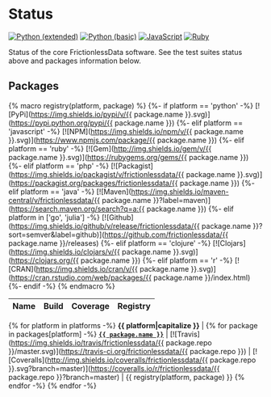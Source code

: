 # Status

[![Python (extended)](https://img.shields.io/travis/frictionlessdata/testsuite-extended/master.svg?label=Python%20(extended))](https://travis-ci.org/frictionlessdata/testsuite-basic)
[![Python (basic)](https://img.shields.io/travis/frictionlessdata/testsuite-basic/python.svg?label=Python%20(basic))](https://travis-ci.org/frictionlessdata/testsuite-basic/branches)
[![JavaScript](https://img.shields.io/travis/frictionlessdata/testsuite-basic/javascript.svg?label=JavaScript)](https://travis-ci.org/frictionlessdata/testsuite-basic/branches)
[![Ruby](https://img.shields.io/travis/frictionlessdata/testsuite-basic/ruby.svg?label=Ruby)](https://travis-ci.org/frictionlessdata/testsuite-basic/branches)

Status of the core FrictionlessData software. See the test suites status above and packages information below.

## Packages

{% macro registry(platform, package) %}
{%- if platform == 'python' -%}
  [![PyPi](https://img.shields.io/pypi/v/{{ package.name }}.svg)](https://pypi.python.org/pypi/{{ package.name }})
{%- elif platform == 'javascript' -%}
  [![NPM](https://img.shields.io/npm/v/{{ package.name }}.svg)](https://www.npmjs.com/package/{{ package.name }})
{%- elif platform == 'ruby' -%}
  [![Gem](http://img.shields.io/gem/v/{{ package.name }}.svg)](https://rubygems.org/gems/{{ package.name }})
{%- elif platform == 'php' -%}
  [![Packagist](https://img.shields.io/packagist/v/frictionlessdata/{{ package.name }}.svg)](https://packagist.org/packages/frictionlessdata/{{ package.name }})
{%- elif platform == 'java' -%}
  [![Maven](https://img.shields.io/maven-central/v/frictionlessdata/{{ package.name }}?label=maven)](https://search.maven.org/search?q=a:{{ package.name }})
{%- elif platform in ['go', 'julia'] -%}
  [![Github](https://img.shields.io/github/v/release/frictionlessdata/{{ package.name }}?sort=semver&label=github)](https://github.com/frictionlessdata/{{ package.name }}/releases)
{%- elif platform == 'clojure' -%}
  [![Clojars](https://img.shields.io/clojars/v/{{ package.name }}.svg)](https://clojars.org/{{ package.name }})
{%- elif platform == 'r' -%}
  [![CRAN](https://img.shields.io/cran/v/{{ package.name }}.svg)](https://cran.rstudio.com/web/packages/{{ package.name }}/index.html)
{%- endif -%}
{% endmacro %}

Name  | Build | Coverage | Registry
----- | ----- | -------- | --------
{% for platform in platforms -%}
**{{ platform|capitalize }}** |
{% for package in packages[platform] -%}
**<a href="https://github.com/frictionlessdata/{{ package.repo }}">`{{ package.name }}`</a>** | [![Travis](https://img.shields.io/travis/frictionlessdata/{{ package.repo }}/master.svg)](https://travis-ci.org/frictionlessdata/{{ package.repo }}) | [![Coveralls](http://img.shields.io/coveralls/frictionlessdata/{{ package.repo }}.svg?branch=master)](https://coveralls.io/r/frictionlessdata/{{ package.repo }}?branch=master) | {{ registry(platform, package) }}
{% endfor -%}
{% endfor -%}
